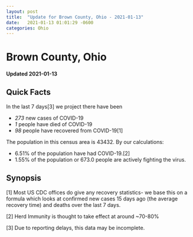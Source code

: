 ```yaml
---
layout: post
title:  "Update for Brown County, Ohio - 2021-01-13"
date:   2021-01-13 01:01:29 -0600
categories: Ohio
---
```


# Brown County, Ohio
#### Updated 2021-01-13

## Quick Facts

In the last 7 days[3] we project there have been
- *273* new cases of COVID-19
- *1* people have died of COVID-19
- *98* people have recovered from COVID-19[1]

The population in this census area is 43432. By our calculations:
- 6.51% of the population have had COVID-19.[2]
- 1.55% of the population or 673.0 people are actively fighting the virus.

## Synopsis




[1] Most US CDC offices do give any recovery statistics- we base this on a formula which looks at confirmed new cases
15 days ago (the average recovery time) and deaths over the last 7 days.

[2] Herd Immunity is thought to take effect at around ~70-80%

[3] Due to reporting delays, this data may be incomplete.
 
    